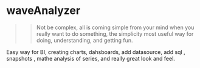 waveAnalyzer
============

>> Not be complex,
>> all is coming  simple from your mind when you really want to do something,
>> the simplicity  most useful way for doing, understanding, and getting fun.


Easy way for BI, creating charts, dahsboards, add datasource, add sql , snapshots , mathe analysis of series,
and really great look and feel.




